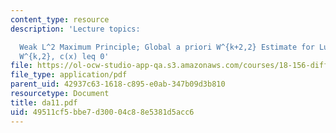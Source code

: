 ```yaml
---
content_type: resource
description: 'Lecture topics:

  Weak L^2 Maximum Principle; Global a priori W^{k+2,2} Estimate for Lu = f, f in
  W^{k,2}, c(x) leq 0'
file: https://ol-ocw-studio-app-qa.s3.amazonaws.com/courses/18-156-differential-analysis-spring-2004/49511cf5bbe7d30004c88e5381d5acc6_da11.pdf
file_type: application/pdf
parent_uid: 42937c63-1618-c895-e0ab-347b09d3b810
resourcetype: Document
title: da11.pdf
uid: 49511cf5-bbe7-d300-04c8-8e5381d5acc6
---
```

